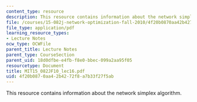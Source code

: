 ```yaml
---
content_type: resource
description: This resource contains information about the network simplex algorithm.
file: /courses/15-082j-network-optimization-fall-2010/4f20b0870aa42b4272f8a7b33f27f5ab_MIT15_082JF10_lec16.pdf
file_type: application/pdf
learning_resource_types:
- Lecture Notes
ocw_type: OCWFile
parent_title: Lecture Notes
parent_type: CourseSection
parent_uid: 18d0dfbe-e4fb-f8e0-bbec-099a2aa95f05
resourcetype: Document
title: MIT15_082JF10_lec16.pdf
uid: 4f20b087-0aa4-2b42-72f8-a7b33f27f5ab
---
```

This resource contains information about the network simplex algorithm.